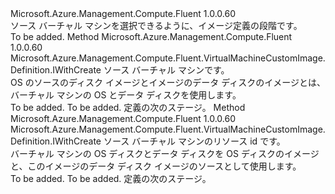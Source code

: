 <Type Name="IWithSourceVirtualMachine" FullName="Microsoft.Azure.Management.Compute.Fluent.VirtualMachineCustomImage.Definition.IWithSourceVirtualMachine">
  <TypeSignature Language="C#" Value="public interface IWithSourceVirtualMachine" />
  <TypeSignature Language="ILAsm" Value=".class public interface auto ansi abstract IWithSourceVirtualMachine" />
  <TypeSignature Language="DocId" Value="T:Microsoft.Azure.Management.Compute.Fluent.VirtualMachineCustomImage.Definition.IWithSourceVirtualMachine" />
  <TypeSignature Language="VB.NET" Value="Public Interface IWithSourceVirtualMachine" />
  <TypeSignature Language="F#" Value="type IWithSourceVirtualMachine = interface" />
  <AssemblyInfo>
    <AssemblyName>Microsoft.Azure.Management.Compute.Fluent</AssemblyName>
    <AssemblyVersion>1.0.0.60</AssemblyVersion>
  </AssemblyInfo>
  <Interfaces />
  <Docs>
    <summary>
            ソース バーチャル マシンを選択できるように、イメージ定義の段階です。
            </summary>
    <remarks>To be added.</remarks>
  </Docs>
  <Members>
    <Member MemberName="FromVirtualMachine">
      <MemberSignature Language="C#" Value="public Microsoft.Azure.Management.Compute.Fluent.VirtualMachineCustomImage.Definition.IWithCreate FromVirtualMachine (Microsoft.Azure.Management.Compute.Fluent.IVirtualMachine virtualMachine);" />
      <MemberSignature Language="ILAsm" Value=".method public hidebysig newslot virtual instance class Microsoft.Azure.Management.Compute.Fluent.VirtualMachineCustomImage.Definition.IWithCreate FromVirtualMachine(class Microsoft.Azure.Management.Compute.Fluent.IVirtualMachine virtualMachine) cil managed" />
      <MemberSignature Language="DocId" Value="M:Microsoft.Azure.Management.Compute.Fluent.VirtualMachineCustomImage.Definition.IWithSourceVirtualMachine.FromVirtualMachine(Microsoft.Azure.Management.Compute.Fluent.IVirtualMachine)" />
      <MemberSignature Language="VB.NET" Value="Public Function FromVirtualMachine (virtualMachine As IVirtualMachine) As IWithCreate" />
      <MemberSignature Language="F#" Value="abstract member FromVirtualMachine : Microsoft.Azure.Management.Compute.Fluent.IVirtualMachine -&gt; Microsoft.Azure.Management.Compute.Fluent.VirtualMachineCustomImage.Definition.IWithCreate" Usage="iWithSourceVirtualMachine.FromVirtualMachine virtualMachine" />
      <MemberType>Method</MemberType>
      <AssemblyInfo>
        <AssemblyName>Microsoft.Azure.Management.Compute.Fluent</AssemblyName>
        <AssemblyVersion>1.0.0.60</AssemblyVersion>
      </AssemblyInfo>
      <ReturnValue>
        <ReturnType>Microsoft.Azure.Management.Compute.Fluent.VirtualMachineCustomImage.Definition.IWithCreate</ReturnType>
      </ReturnValue>
      <Parameters>
        <Parameter Name="virtualMachine" Type="Microsoft.Azure.Management.Compute.Fluent.IVirtualMachine" />
      </Parameters>
      <Docs>
        <param name="virtualMachine">ソース バーチャル マシンです。</param>
        <summary>
            OS のソースのディスク イメージとイメージのデータ ディスクのイメージとは、バーチャル マシンの OS とデータ ディスクを使用します。
            </summary>
        <returns>To be added.</returns>
        <remarks>To be added.</remarks>
        <return>定義の次のステージ。</return>
      </Docs>
    </Member>
    <Member MemberName="FromVirtualMachine">
      <MemberSignature Language="C#" Value="public Microsoft.Azure.Management.Compute.Fluent.VirtualMachineCustomImage.Definition.IWithCreate FromVirtualMachine (string virtualMachineId);" />
      <MemberSignature Language="ILAsm" Value=".method public hidebysig newslot virtual instance class Microsoft.Azure.Management.Compute.Fluent.VirtualMachineCustomImage.Definition.IWithCreate FromVirtualMachine(string virtualMachineId) cil managed" />
      <MemberSignature Language="DocId" Value="M:Microsoft.Azure.Management.Compute.Fluent.VirtualMachineCustomImage.Definition.IWithSourceVirtualMachine.FromVirtualMachine(System.String)" />
      <MemberSignature Language="VB.NET" Value="Public Function FromVirtualMachine (virtualMachineId As String) As IWithCreate" />
      <MemberSignature Language="F#" Value="abstract member FromVirtualMachine : string -&gt; Microsoft.Azure.Management.Compute.Fluent.VirtualMachineCustomImage.Definition.IWithCreate" Usage="iWithSourceVirtualMachine.FromVirtualMachine virtualMachineId" />
      <MemberType>Method</MemberType>
      <AssemblyInfo>
        <AssemblyName>Microsoft.Azure.Management.Compute.Fluent</AssemblyName>
        <AssemblyVersion>1.0.0.60</AssemblyVersion>
      </AssemblyInfo>
      <ReturnValue>
        <ReturnType>Microsoft.Azure.Management.Compute.Fluent.VirtualMachineCustomImage.Definition.IWithCreate</ReturnType>
      </ReturnValue>
      <Parameters>
        <Parameter Name="virtualMachineId" Type="System.String" />
      </Parameters>
      <Docs>
        <param name="virtualMachineId">ソース バーチャル マシンのリソース id です。</param>
        <summary>
            バーチャル マシンの OS ディスクとデータ ディスクを OS ディスクのイメージと、このイメージのデータ ディスク イメージのソースとして使用します。
            </summary>
        <returns>To be added.</returns>
        <remarks>To be added.</remarks>
        <return>定義の次のステージ。</return>
      </Docs>
    </Member>
  </Members>
</Type>